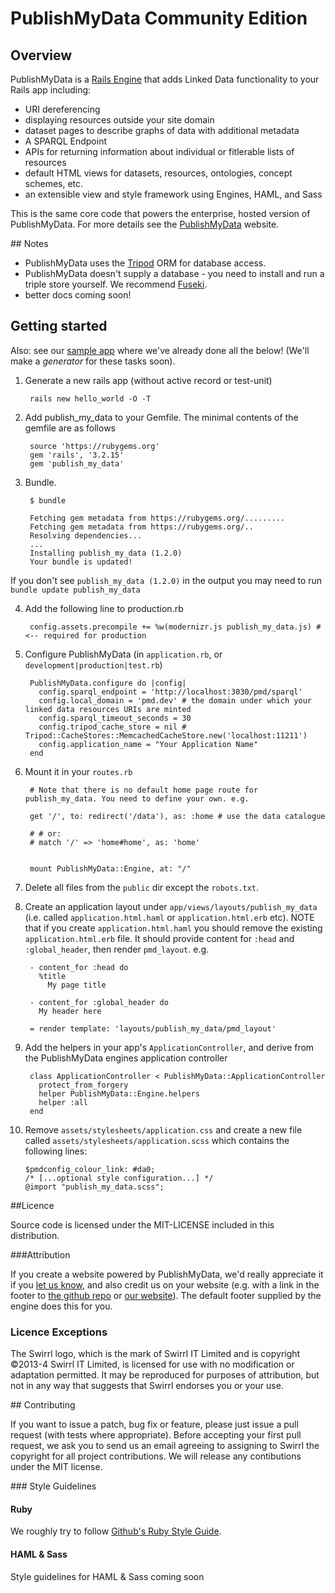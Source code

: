 # PublishMyData Community Edition

## Overview

PublishMyData is a [Rails Engine](http://guides.rubyonrails.org/engines.html) that adds Linked Data functionality to your Rails app including:

* URI dereferencing 
* displaying resources outside your site domain
* dataset pages to describe graphs of data with additional metadata
* A SPARQL Endpoint
* APIs for returning information about individual or fitlerable lists of resources
* default HTML views for datasets, resources, ontologies, concept schemes, etc.
* an extensible view and style framework using Engines, HAML, and Sass

This is the same core code that powers the enterprise, hosted version of PublishMyData. For more details see the [PublishMyData](http://publishmydata.com) website.

## Notes

- PublishMyData uses the [Tripod](http://github.com/Swirrl/tripod) ORM for database access.
- PublishMyData doesn't supply a database - you need to install and run a triple store yourself. We recommend [Fuseki](http://jena.apache.org/documentation/serving_data/index.html).
- better docs coming soon!

## Getting started

Also: see our [sample app](http://github.com/swirrl/sample_pmd) where we've already done all the below! (We'll make a _generator_ for these tasks soon).


1. Generate a new rails app (without active record or test-unit)

        rails new hello_world -O -T

2. Add publish_my_data to your Gemfile. The minimal contents of the gemfile are as follows
        
        source 'https://rubygems.org'
        gem 'rails', '3.2.15'
        gem 'publish_my_data'

3. Bundle.

        $ bundle

        Fetching gem metadata from https://rubygems.org/.........
        Fetching gem metadata from https://rubygems.org/..
        Resolving dependencies...
        ...
        Installing publish_my_data (1.2.0) 
        Your bundle is updated!

If you don't see `publish_my_data (1.2.0)` in the output you may need to run `bundle update publish_my_data`

4. Add the following line to production.rb

        config.assets.precompile += %w(modernizr.js publish_my_data.js) # <-- required for production

5. Configure PublishMyData (in `application.rb`, or `development|production|test.rb`)

        PublishMyData.configure do |config|
          config.sparql_endpoint = 'http://localhost:3030/pmd/sparql'
          config.local_domain = 'pmd.dev' # the domain under which your linked data resources URIs are minted
          config.sparql_timeout_seconds = 30
          config.tripod_cache_store = nil # Tripod::CacheStores::MemcachedCacheStore.new('localhost:11211')
          config.application_name = "Your Application Name"
        end

6. Mount it in your `routes.rb`
      
        # Note that there is no default home page route for publish_my_data. You need to define your own. e.g.        
 
        get '/', to: redirect('/data'), as: :home # use the data catalogue

        # # or:
        # match '/' => 'home#home', as: 'home'
        

        mount PublishMyData::Engine, at: "/" 

7. Delete all files from the `public` dir except the `robots.txt`.

8. Create an application layout under `app/views/layouts/publish_my_data` (i.e. called `application.html.haml` or `application.html.erb` etc).  NOTE that if you create `application.html.haml` you should remove the existing `application.html.erb` file.
   It should provide content for `:head` and `:global_header`, then render `pmd_layout`. e.g.

        - content_for :head do
          %title
            My page title

        - content_for :global_header do
          My header here

        = render template: 'layouts/publish_my_data/pmd_layout'

9. Add the helpers in your app's `ApplicationController`, and derive from the PublishMyData engines application controller

        class ApplicationController < PublishMyData::ApplicationController
          protect_from_forgery 
          helper PublishMyData::Engine.helpers
          helper :all
        end

10. Remove `assets/stylesheets/application.css` and create a new file called `assets/stylesheets/application.scss` which contains the following lines:

        $pmdconfig_colour_link: #da0;
        /* [...optional style configuration...] */
        @import "publish_my_data.scss";

##Licence

Source code is licensed under the MIT-LICENSE included in this distribution.

###Attribution

If you create a website powered by PublishMyData, we'd really appreciate it if you [let us know](mailto:hello@swirrl.com), and also credit us on your website (e.g. with a link in the footer to [the github repo](http://github.com/swirrl/publish_my_data) or [our website](http://www.swirrl.com/publishmydata)). The default footer supplied by the engine does this for you.

### Licence Exceptions

The Swirrl logo, which is the mark of Swirrl IT Limited and is copyright ©2013-4 Swirrl IT Limited, is licensed for use with no modification or adaptation permitted. It may be reproduced for purposes of attribution, but not in any way that suggests that Swirrl endorses you or your use.

## Contributing

If you want to issue a patch, bug fix or feature, please just issue a pull request (with tests where appropriate). Before accepting your first pull request, we ask you to send us an email agreeing to assigning to Swirrl the copyright for all project contributions. We will release any contibutions under the MIT license.

### Style Guidelines

#### Ruby

We roughly try to follow [Github's Ruby Style Guide](https://github.com/styleguide/ruby).

#### HAML & Sass

Style guidelines for HAML & Sass coming soon




